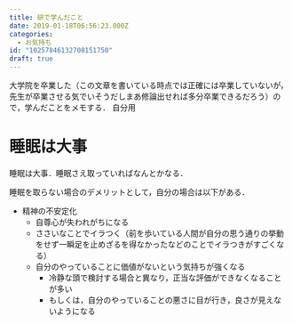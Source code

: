 ```yaml
---
title: 研で学んだこと
date: 2019-01-18T06:56:23.000Z
categories:
  - お気持ち
id: "10257846132708151750"
draft: true
---
```

大学院を卒業した（この文章を書いている時点では正確には卒業していないが，先生が卒業させる気でいそうだしまあ修論出せれば多分卒業できるだろう）ので，学んだことをメモする．
自分用

# 睡眠は大事
睡眠は大事．睡眠さえ取っていればなんとかなる．

睡眠を取らない場合のデメリットとして，自分の場合は以下がある．

- 精神の不安定化
  - 自尊心が失われがちになる
  - ささいなことでイラつく（前を歩いている人間が自分の思う通りの挙動をせず一瞬足を止めざるを得なかったなどのことでイラつきがすごくなる）
  - 自分のやっていることに価値がないという気持ちが強くなる
    - 冷静な頭で検討する場合と異なり，正当な評価ができなくなることが多い
    - もしくは，自分のやっていることの悪さに目が行き，良さが見えないようになる
